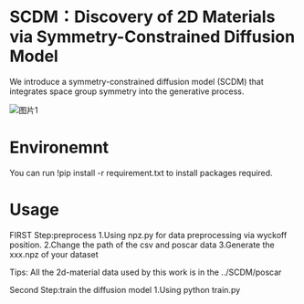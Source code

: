 # SCDM：Discovery of 2D Materials via Symmetry-Constrained Diffusion Model
We introduce a symmetry-constrained diffusion model (SCDM) that integrates space group symmetry into the generative process.

![图片1](https://github.com/user-attachments/assets/1608e7f2-da93-44bb-8002-bd5070ece32c)



# Environemnt
You can run !pip install -r requirement.txt to install packages required.

# Usage

FIRST Step:preprocess
1.Using npz.py for data preprocessing via wyckoff position.
2.Change the path of the csv and poscar data
3.Generate the xxx.npz of your dataset

Tips: All the 2d-material data used by this work is in the ../SCDM/poscar

Second Step:train the diffusion model
1.Using  python train.py 

